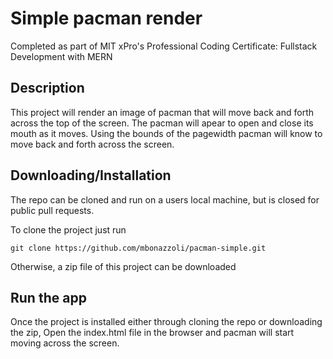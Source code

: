 # Simple pacman render
Completed as part of MIT xPro's Professional Coding Certificate: Fullstack Development with MERN

## Description
This project will render an image of pacman that will move back and forth across the top of the screen.
The pacman will apear to open and close its mouth as it moves. Using the bounds of the pagewidth pacman
will know to move back and forth across the screen.

## Downloading/Installation
The repo can be cloned and run on a users local machine, but is closed for public pull requests.

To clone the project just run 
```
git clone https://github.com/mbonazzoli/pacman-simple.git
```

Otherwise, a zip file of this project can be downloaded

## Run the app
Once the project is installed either through cloning the repo or downloading the zip,
Open the index.html file in the browser and pacman will start moving across the screen.
